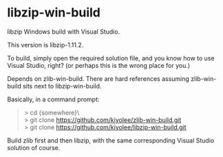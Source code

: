 # libzip-win-build

libzip Windows build with Visual Studio.

This version is libzip-1.11.2.

To build, simply open the required solution file, and
you know how to use Visual Studio, right?
(or perhaps this is the wrong place for you.)

Depends on zlib-win-build. There are hard references assuming
zlib-win-build sits next to libzip-win-build.

Basically, in a command prompt:

> \> cd {somewhere}\\  
> \> git clone https://github.com/kiyolee/zlib-win-build.git  
> \> git clone https://github.com/kiyolee/libzip-win-build.git

Build zlib first and then libzip, with the same corresponding Visual Studio solution of course.
